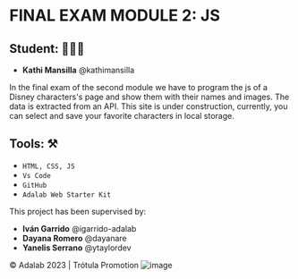 # FINAL EXAM MODULE 2: JS

## Student: 👩🏻‍💻
- **Kathi Mansilla** @kathimansilla


In the final exam of the second module we have to program the js of a Disney characters's page and show them with their names and images. The data is extracted from an API. 
This site is under construction, currently, you can select and save your favorite characters in local storage. 

## Tools: ⚒️

- `HTML, CSS, JS`
- `Vs Code`
- `GitHub`
- `Adalab Web Starter Kit`


This project has been supervised by:

- **Iván Garrido** @igarrido-adalab
- **Dayana Romero** @dayanare
- **Yanelis Serrano** @ytaylordev

© Adalab 2023 | Trótula Promotion
![image](https://github.com/Adalab/modulo-2-evaluacion-final-kathimansilla/assets/128271613/9ca2ba23-1110-4f84-8b85-489b8caa70b4)
